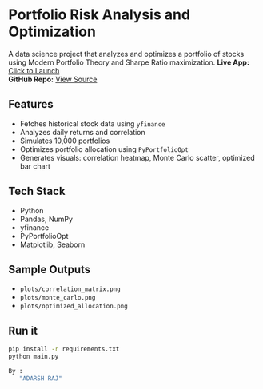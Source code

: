 # Portfolio Risk Analysis and Optimization

A data science project that analyzes and optimizes a portfolio of stocks using Modern Portfolio Theory and Sharpe Ratio maximization.
**Live App:** [Click to Launch](https://portfolio-optimizer-4m8swq7iya7d55pxcmesq7.streamlit.app/)  
**GitHub Repo:** [View Source](https://github.com/Adarsh-17-raj/portfolio-optimizer)


##  Features
- Fetches historical stock data using `yfinance`
- Analyzes daily returns and correlation
- Simulates 10,000 portfolios
- Optimizes portfolio allocation using `PyPortfolioOpt`
- Generates visuals: correlation heatmap, Monte Carlo scatter, optimized bar chart

##  Tech Stack
- Python
- Pandas, NumPy
- yfinance
- PyPortfolioOpt
- Matplotlib, Seaborn

##  Sample Outputs
- `plots/correlation_matrix.png`
- `plots/monte_carlo.png`
- `plots/optimized_allocation.png`

##  Run it
```bash
pip install -r requirements.txt
python main.py

By :
   "ADARSH RAJ"
